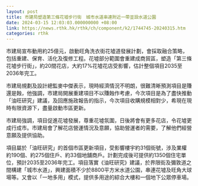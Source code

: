 ```yaml
---
layout: post
title: 市建局塑造第三條花墟步行街　城市水道串連附近一帶並設水道公園
date: 2024-03-15 12:03:03.000000000 +08:00
link: https://news.rthk.hk/rthk/ch/component/k2/1744745-20240315.htm
categories: rthk
---
```


市建局宣布動用約25億元，啟動旺角洗衣街花墟道發展計劃，會採取融合策略，包括重建、保育、活化及復修工程。花墟部分範圍會重建成商貿區，塑造「第三條花墟步行街」，約20間花店，大約17%花墟花店受影響，估計整個項目2035至2036年完工。

市建局規劃及設計總監麥中傑表示，現時經濟情況不明朗，很難清晰預測項目是賺還是蝕，他強調，市建局開展重建項目不以賺蝕作考慮，今次項目是為了盡快推動「油旺研究」建議，及回應施政報告的指示，今次項目收購規模相對少，希現在現時有限資源下，盡量啟動市區更新。

巿建局強調，項目促進花墟發展，尊重花墟氛圍，日後將會有更多花店，令花墟更成行成市。市建局會了解花店營運情況及意願，協助營運者的需要，了解他們經營意願及提供協助。

項目屬於「油旺研究」的首個巿區更新項目，受影響樓宇約31個街號，涉及業權約190個、約275個住戶、約33個地舖商戶。計劃完成後可提供約1350個住宅單位，預計2035至2036年完工。項目落實《油旺研究》建議，於界限街及彌敦道之間構建「城市水道」，興建面積不少於8800平方米水道公園，串連花墟及旺角大球場等。又會以「一地多用」模式，提供多用途的綜合大樓和一個地下公眾停車場。
